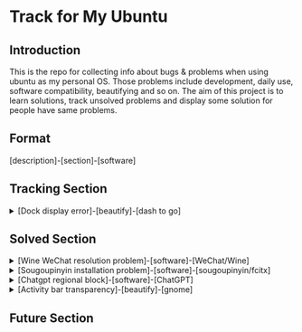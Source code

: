 # Track for My Ubuntu
## Introduction
This is the repo for collecting info about bugs & problems when using ubuntu as my personal OS. Those problems include development, daily   use, software compatibility, beautifying and so on. The aim of this project is to learn solutions, track unsolved problems and display some solution for people have same problems. 
## Format
[description]-[section]-[software]

## Tracking Section

<details> 
    <summary>[Dock display error]-[beautify]-[dash to go]</summary>
</details>

## Solved Section
<details> 
    <summary>[Wine WeChat resolution problem]-[software]-[WeChat/Wine]</summary>
</details>

<details> 
    <summary>[Sougoupinyin installation problem]-[software]-[sougoupinyin/fcitx]</summary>
</details>

<details> 
    <summary>[Chatgpt regional block]-[software]-[ChatGPT]</summary>
</details>

<details> 
    <summary>[Activity bar transparency]-[beautify]-[gnome]</summary>
</details>

## Future Section